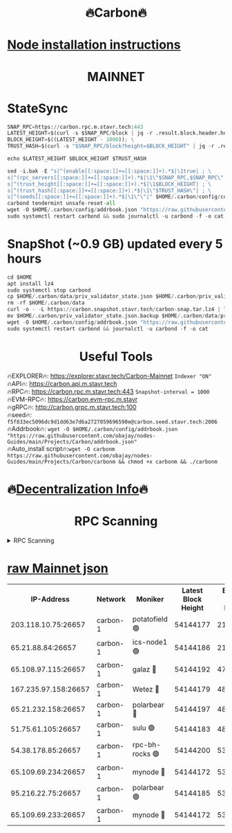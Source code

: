 <h1 align="center"> 🔥Carbon🔥</h1>

[Node installation instructions](https://github.com/obajay/nodes-Guides/tree/main/Projects/Carbon)
=
<h1 align="center"> MAINNET</h1>

# StateSync
```python
SNAP_RPC=https://carbon.rpc.m.stavr.tech:443
LATEST_HEIGHT=$(curl -s $SNAP_RPC/block | jq -r .result.block.header.height); \
BLOCK_HEIGHT=$((LATEST_HEIGHT - 1000)); \
TRUST_HASH=$(curl -s "$SNAP_RPC/block?height=$BLOCK_HEIGHT" | jq -r .result.block_id.hash)

echo $LATEST_HEIGHT $BLOCK_HEIGHT $TRUST_HASH

sed -i.bak -E "s|^(enable[[:space:]]+=[[:space:]]+).*$|\1true| ; \
s|^(rpc_servers[[:space:]]+=[[:space:]]+).*$|\1\"$SNAP_RPC,$SNAP_RPC\"| ; \
s|^(trust_height[[:space:]]+=[[:space:]]+).*$|\1$BLOCK_HEIGHT| ; \
s|^(trust_hash[[:space:]]+=[[:space:]]+).*$|\1\"$TRUST_HASH\"| ; \
s|^(seeds[[:space:]]+=[[:space:]]+).*$|\1\"\"|" $HOME/.carbon/config/config.toml
carbond tendermint unsafe-reset-all
wget -O $HOME/.carbon/config/addrbook.json "https://raw.githubusercontent.com/obajay/nodes-Guides/main/Projects/Carbon/addrbook.json"
sudo systemctl restart carbond && sudo journalctl -u carbond -f -o cat
```
# SnapShot (~0.9 GB) updated every 5 hours
```python
cd $HOME
apt install lz4
sudo systemctl stop carbond
cp $HOME/.carbon/data/priv_validator_state.json $HOME/.carbon/priv_validator_state.json.backup
rm -rf $HOME/.carbon/data
curl -o - -L https://carbon.snapshot.stavr.tech/carbon-snap.tar.lz4 | lz4 -c -d - | tar -x -C $HOME/.carbon --strip-components 2
mv $HOME/.carbon/priv_validator_state.json.backup $HOME/.carbon/data/priv_validator_state.json
wget -O $HOME/.carbon/config/addrbook.json "https://raw.githubusercontent.com/obajay/nodes-Guides/main/Projects/Carbon/addrbook.json"
sudo systemctl restart carbond && journalctl -u carbond -f -o cat
```

 <h1 align="center"> Useful Tools</h1>

🔥EXPLORER🔥:     https://explorer.stavr.tech/Carbon-Mainnet        `Indexer "ON"` \
🔥API🔥:          https://carbon.api.m.stavr.tech \
🔥RPC🔥:          https://carbon.rpc.m.stavr.tech:443              `Snapshot-interval = 1000` \
🔥EVM-RPC🔥:      https://carbon.evm-rpc.m.stavr \
🔥gRPC🔥:         http://carbon.grpc.m.stavr.tech:100 \
🔥seed🔥:      `f5f833ec5096dc9d1dd63e7d6a2727059696590e@carbon.seed.stavr.tech:2006` \
🔥Addrbook🔥:  `wget -O $HOME/.carbon/config/addrbook.json "https://raw.githubusercontent.com/obajay/nodes-Guides/main/Projects/Carbon/addrbook.json"` \
🔥Auto_install script🔥:`wget -O carbonm https://raw.githubusercontent.com/obajay/nodes-Guides/main/Projects/Carbon/carbonm && chmod +x carbonm && ./carbonm`

🔥[Decentralization Info](https://github.com/obajay/StateSync-snapshots/tree/main/Projects/Carbon/Decentralization)🔥
=
<h1 align="center"> RPC Scanning</h1>

<details>
<summary>RPC Scanning</summary>

<h2 align="center"> We scan nodes in real time every 4 hours. And we provide the final result of RPC endpoints.
We cannot influence the operation of these nodes in any way. </h2>


```python
If Voting Power is higher than 0 --> then the Node is a validator of the network and may be subject to attack and be a potential threat to the chain.
```
```python
We marked such validators with a red symbol
```

</details>

[raw Mainnet json](https://rpc-check.carbonm.stavr.tech/carbonm/rpc-carbonm-result.json)
=


<table><tr><th>IP-Address</th><th>Network</th><th>Moniker</th><th>Latest Block Height</th><th>Earliest Block Height</th><th>Catching Up</th><th>Tx Index</th><th>Voting Power</th><th>Scan Time</th></tr><tr><td>203.118.10.75:26657</td><td>carbon-1</td><td>potatofield 🟢</td><td>54144177</td><td>21164241</td><td>False</td><td>on</td><td>0</td><td>2024-02-26T03:04:11.192102335UTC</td></tr><tr><td>65.21.88.84:26657</td><td>carbon-1</td><td>ics-node1 🟢</td><td>54144186</td><td>21164241</td><td>False</td><td>off</td><td>0</td><td>2024-02-26T03:04:33.681067976UTC</td></tr><tr><td>65.108.97.115:26657</td><td>carbon-1</td><td>galaz 🔴</td><td>54144192</td><td>47374001</td><td>False</td><td>on</td><td>11330241034</td><td>2024-02-26T03:04:44.306095177UTC</td></tr><tr><td>167.235.97.158:26657</td><td>carbon-1</td><td>Wetez 🔴</td><td>54144179</td><td>48067570</td><td>False</td><td>on</td><td>1353333470</td><td>2024-02-26T03:04:15.580415025UTC</td></tr><tr><td>65.21.232.158:26657</td><td>carbon-1</td><td>polarbear 🔴</td><td>54144197</td><td>48126001</td><td>False</td><td>on</td><td>10504197835</td><td>2024-02-26T03:04:52.865592648UTC</td></tr><tr><td>51.75.61.105:26657</td><td>carbon-1</td><td>sulu 🟢</td><td>54144183</td><td>48742001</td><td>False</td><td>on</td><td>0</td><td>2024-02-26T03:04:26.800827898UTC</td></tr><tr><td>54.38.178.85:26657</td><td>carbon-1</td><td>rpc-bh-rocks 🟢</td><td>54144200</td><td>53130001</td><td>False</td><td>on</td><td>0</td><td>2024-02-26T03:04:57.271024856UTC</td></tr><tr><td>65.109.69.234:26657</td><td>carbon-1</td><td>mynode 🔴</td><td>54144172</td><td>53160001</td><td>False</td><td>off</td><td>12842086106</td><td>2024-02-26T03:03:59.986132641UTC</td></tr><tr><td>95.216.22.75:26657</td><td>carbon-1</td><td>polarbear 🟢</td><td>54144185</td><td>53882001</td><td>False</td><td>on</td><td>0</td><td>2024-02-26T03:04:31.201102941UTC</td></tr><tr><td>65.109.69.233:26657</td><td>carbon-1</td><td>mynode 🔴</td><td>54144172</td><td>53950001</td><td>False</td><td>off</td><td>8624056815</td><td>2024-02-26T03:03:59.673919498UTC</td></tr></table>

